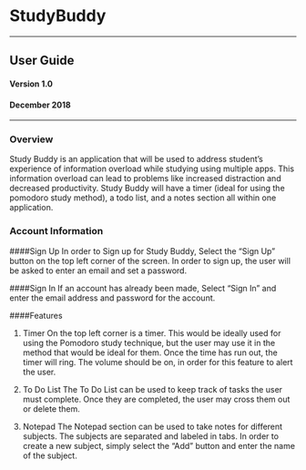 # StudyBuddy
****
## User Guide
#### Version 1.0
#### December 2018


****

### Overview

Study Buddy is an application that will be used to address student’s experience of information overload while studying 
using multiple apps. This information overload can lead to problems like increased distraction and decreased productivity.
Study Buddy will have a timer (ideal for using the pomodoro study method), a todo list, and a notes section all within one 
application. 

### Account Information

####Sign Up
In order to Sign up for Study Buddy, Select the “Sign Up” button on the top left corner of the screen. 
In order to sign up, the user will be asked to enter an email and set a password. 


####Sign In
If an account has already been made, Select “Sign In” and enter the email address and password for the account.


####Features
1. Timer 
On the top left corner is a timer. This would be ideally used for using the Pomodoro study technique, 
but the user may use it in the method that would be ideal for them. Once the time has run out, the timer will ring.
The volume should be on, in order for this feature to alert the user. 

2. To Do List
The To Do List can be used to keep track of tasks the user must complete. Once they are completed, the user may cross 
them out or delete them. 

3. Notepad
The Notepad section can be used to take notes for different subjects. The subjects are separated and labeled in tabs. 
In order to create a new subject, simply select the “Add” button and enter the name of the subject. 


